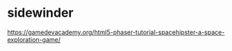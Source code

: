 # sidewinder

 https://gamedevacademy.org/html5-phaser-tutorial-spacehipster-a-space-exploration-game/
